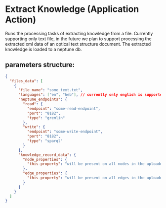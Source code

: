 # Extract Knowledge (Application Action)

Runs the processing tasks of extracting knowledge from a file. Currently supporting only text file,
in the future we plan to support processing the extracted xml data of an optical text structure document. 
The extracted knowledge is loaded to a neptune db.

## parameters structure:

```json
{
  "files_data": [
    {
      "file_name": "some_text.txt",
      "languages": ["en", "heb"], // currently only english is supported
      "neptune_endpoints": {
        "read": {
          "endpoint": "some-read-endpoint",
          "port": "8182",
          "type": "gremlin"
        },
        "write": {
          "endpoint": "some-write-endpoint",
          "port": "8182",
          "type": "sparql"
        }
      },
      "knowledge_record_data": {
        "node_properties": {
          "this-property": "will be present on all nodes in the uploaded subgraph with this value"
        },
        "edge_properties": {
          "this-property": "will be present on all edges in the uploaded subgraph with this value"
        }
      }
    }
  ]
}
```
